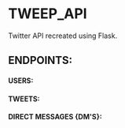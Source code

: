 # TWEEP_API

Twitter API recreated using Flask.

## ENDPOINTS: 
#### USERS:
#### TWEETS:
#### DIRECT MESSAGES {DM'S}:
